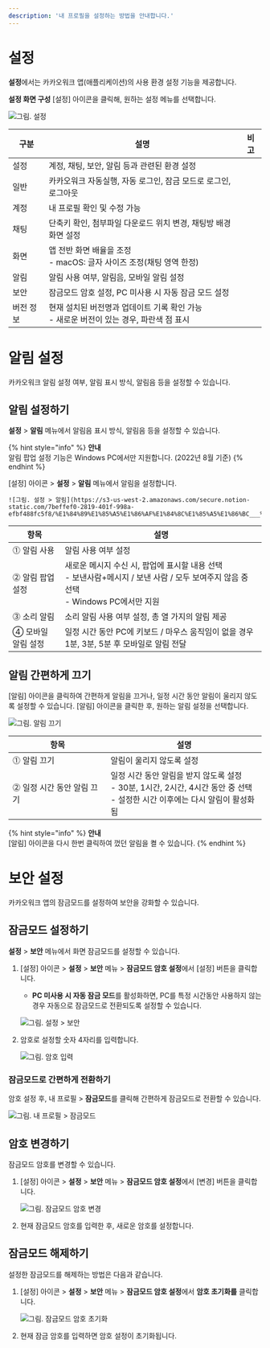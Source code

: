 ```yaml
---
description: '내 프로필을 설정하는 방법을 안내합니다.'
---
```


# 설정
**설정**에서는 카카오워크 앱(애플리케이션)의 사용 환경 설정 기능을 제공합니다. 

**설정 화면 구성**
[설정] 아이콘을 클릭해, 원하는 설정 메뉴를 선택합니다. 

![그림. 설정](https://s3-us-west-2.amazonaws.com/secure.notion-static.com/a19221a4-e108-496a-b609-0f63da85f6de/%E1%84%89%E1%85%A5%E1%86%AF%E1%84%8C%E1%85%A5%E1%86%BC.png)

| 구분 | 설명 | 비고 |
| --- | --- | --- |
| 설정 | 계정, 채팅, 보안, 알림 등과 관련된 환경 설정 |  |
|      일반 | 카카오워크 자동실행, 자동 로그인, 잠금 모드로 로그인, 로그아웃 |  |
|      계정 | 내 프로필 확인 및 수정 가능 |  |
|      채팅 | 단축키 확인, 첨부파일 다운로드 위치 변경, 채팅방 배경화면 설정 |  |
|      화면 | 앱 전반 화면 배율을 조정<br>- macOS: 글자 사이즈 조정(채팅 영역 한정) |  |
|      알림 | 알림 사용 여부, 알림음, 모바일 알림 설정 |  |
|      보안 | 잠금모드 암호 설정, PC 미사용 시 자동 잠금 모드 설정 |  |
|      버전 정보 | 현재 설치된 버전명과 업데이트 기록 확인 가능<br>- 새로운 버전이 있는 경우, 파란색 점 표시 |  |

# 알림 설정
카카오워크 알림 설정 여부, 알림 표시 방식, 알림음 등을 설정할 수 있습니다.  

## 알림 설정하기
**설정** > **알림** 메뉴에서 알림음 표시 방식, 알림음 등을 설정할 수 있습니다. 

{% hint style="info" %}
**안내**<br>
알림 팝업 설정 기능은 Windows PC에서만 지원합니다. (2022년 8월 기준)
{% endhint %}

[설정] 아이콘 > **설정** > **알림** 메뉴에서 알림을 설정합니다.
    
    ![그림. 설정 > 알림](https://s3-us-west-2.amazonaws.com/secure.notion-static.com/7beffef0-2819-401f-998a-efbf488fc5f8/%E1%84%89%E1%85%A5%E1%86%AF%E1%84%8C%E1%85%A5%E1%86%BC___%E1%84%8B%E1%85%A1%E1%86%AF%E1%84%85%E1%85%B5%E1%86%B7.png)

    
| 항목 | 설명 |
| --- | --- |
|  ⓵ 알림 사용 | 알림 사용 여부 설정   |
| ⓶ 알림 팝업 설정 | 새로운 메시지 수신 시, 팝업에 표시할 내용 선택 <br>- 보낸사람+메시지 / 보낸 사람 / 모두 보여주지 않음 중 선택<br>- Windows PC에서만 지원 |
| ⓷ 소리 알림 | 소리 알림 사용 여부 설정, 총 열 가지의 알림 제공 |
| ④ 모바일 알림 설정 | 일정 시간 동안 PC에 키보드 / 마우스 움직임이 없을 경우 1분, 3분, 5분 후 모바일로 알림 전달 |
    

## 알림 간편하게 끄기

[알림] 아이콘을 클릭하여 간편하게 알림을 끄거나, 일정 시간 동안 알림이 울리지 않도록 설정할 수 있습니다. 
[알림] 아이콘을 클릭한 후, 원하는 알림 설정을 선택합니다. 

![그림. 알림 끄기](https://s3-us-west-2.amazonaws.com/secure.notion-static.com/87b93cbc-9ba7-4737-976e-6f8dc59cbf20/%E1%84%8B%E1%85%A1%E1%86%AF%E1%84%85%E1%85%A1%E1%86%B7_%E1%84%81%E1%85%B3%E1%84%80%E1%85%B5.png)

| 항목 | 설명 |
| --- | --- |
| ⓵ 알림 끄기 | 알림이 울리지 않도록 설정 |
| ⓶ 일정 시간 동안 알림 끄기 | 일정 시간 동안 알림을 받지 않도록 설정<br>- 30분, 1시간, 2시간, 4시간 동안 중 선택<br>- 설정한 시간 이후에는 다시 알림이 활성화됨 |


{% hint style="info" %}
**안내**<br>
[알림] 아이콘을 다시 한번 클릭하여 껐던 알림을 켤 수 있습니다.
{% endhint %}


# 보안 설정
카카오워크 앱의 잠금모드를 설정하여 보안을 강화할 수 있습니다. 

## 잠금모드 설정하기
**설정** > **보안** 메뉴에서 화면 잠금모드를 설정할 수 있습니다. 

1. [설정] 아이콘 >  **설정** > **보안** 메뉴 > **잠금모드 암호 설정**에서 [설정] 버튼을 클릭합니다.
    - **PC 미사용 시 자동 잠금 모드**를 활성화하면, PC를 특정 시간동안 사용하지 않는 경우 자동으로 잠금모드로 전환되도록 설정할 수 있습니다.
    
    ![그림. 설정 > 보안](https://s3-us-west-2.amazonaws.com/secure.notion-static.com/b7932af9-ccb7-4c25-8b9c-20ff762e4640/%E1%84%89%E1%85%A5%E1%86%AF%E1%84%8C%E1%85%A5%E1%86%BC___%E1%84%87%E1%85%A9%E1%84%8B%E1%85%A1%E1%86%AB.png)
    

2. 암호로 설정할 숫자 4자리를 입력합니다. 
    
    ![그림. 암호 입력](https://s3-us-west-2.amazonaws.com/secure.notion-static.com/aafcb590-3be4-4c56-bfdd-a5af56206c3b/%E1%84%8B%E1%85%A1%E1%86%B7%E1%84%92%E1%85%A9_%E1%84%8B%E1%85%B5%E1%86%B8%E1%84%85%E1%85%A7%E1%86%A8.png)

    
### 잠금모드로 간편하게 전환**하기**

암호 설정 후, 내 프로필 > **잠금모드**를 클릭해 간편하게 잠금모드로 전환할 수 있습니다.

![그림. 내 프로필 > 잠금모드](https://s3-us-west-2.amazonaws.com/secure.notion-static.com/b1c964c2-a749-4dd1-8c35-47ebe3d39402/%E1%84%82%E1%85%A2_%E1%84%91%E1%85%B3%E1%84%85%E1%85%A9%E1%84%91%E1%85%B5%E1%86%AF___%E1%84%8C%E1%85%A1%E1%86%B7%E1%84%80%E1%85%B3%E1%86%B7%E1%84%86%E1%85%A9%E1%84%83%E1%85%B3.png)


## 암호 변경하기

잠금모드 암호를 변경할 수 있습니다.  

1. [설정] 아이콘 >  **설정** > **보안** 메뉴 > **잠금모드 암호 설정**에서 [변경] 버튼을 클릭합니다.
    
    ![그림. 잠금모드 암호 변경](https://s3-us-west-2.amazonaws.com/secure.notion-static.com/abca0776-0420-42cf-904e-b2afda0d8116/%E1%84%8C%E1%85%A1%E1%86%B7%E1%84%80%E1%85%B3%E1%86%B7%E1%84%86%E1%85%A9%E1%84%83%E1%85%B3_%E1%84%8B%E1%85%A1%E1%86%B7%E1%84%92%E1%85%A9_%E1%84%87%E1%85%A7%E1%86%AB%E1%84%80%E1%85%A7%E1%86%BC.png)
    
    
2. 현재 잠금모드 암호를 입력한 후, 새로운 암호를 설정합니다. 


## 잠금모드 해제하기
설정한 잠금모드를 해제하는 방법은 다음과 같습니다. 

1. [설정] 아이콘 >  **설정** > **보안** 메뉴 > **잠금모드 암호 설정**에서 **암호 초기화를** 클릭합니다. 
    
    ![그림. 잠금모드 암호 초기화](https://s3-us-west-2.amazonaws.com/secure.notion-static.com/594a976d-9249-4c2c-a388-787a96903e68/%E1%84%8C%E1%85%A1%E1%86%B7%E1%84%80%E1%85%B3%E1%86%B7%E1%84%86%E1%85%A9%E1%84%83%E1%85%B3_%E1%84%8B%E1%85%A1%E1%86%B7%E1%84%92%E1%85%A9_%E1%84%8E%E1%85%A9%E1%84%80%E1%85%B5%E1%84%92%E1%85%AA.png)
       
    
2. 현재 잠금 암호를 입력하면 암호 설정이 초기화됩니다.